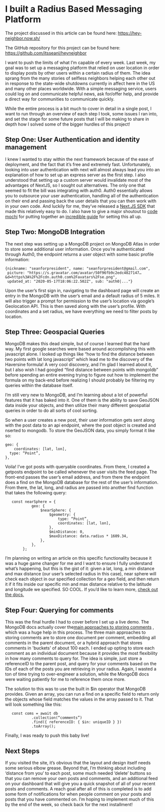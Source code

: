 # I built a Radius Based Messaging Platform

The project discussed in this article can be found here: https://hey-neighbor.now.sh/

The GitHub repository for this project can be found here: https://github.com/itsseanl/heyneighbor

I want to push the limits of what I’m capable of every week. Last week, my goal was to set up a messaging platform that relied on user location in order to display posts by other users within a certain radius of them. The idea sprang from the many stories of selfless neighbors helping each other out in response to the state-wide shutdowns currently in affect here in the US and many other places worldwide. With a simple messaging service, users could log on and communicate helpful news, ask for/offer help, and provide a direct way for communities to communicate quickly.

While the entire process is a bit much to cover in detail in a single post, I want to run through an overview of each step I took, some issues I ran into, and set the stage for some future posts that I will be making to share in depth how I solved some of the bigger hurdles of this project!

## Step One: User Authentication and identity management

I knew I wanted to stay within the next framework because of the ease of deployment, and the fact that it’s free and extremely fast. Unfortunately, looking into user authentication with next will almost always lead you into an explanation of how to set up an express server as the first step. I also understood that setting up a custom server would invalidate most of the advantages of NextJS, so I sought out alternatives. The only one that seemed to fit the bill was integrating with auth0. Auth0 essentially allows you to outsource your user authentication, handling all of the authentication on their end and passing back the user details that you can then work with in your own code. And luckily for me, they’ve released a [Next.JS SDK](https://github.com/auth0/nextjs-auth0) that made this relatively easy to do. I also have to give a major shoutout to [code mochi](https://www.codemochi.com/blog/2020-04-01-how-to-add-auth0-nextjs) for putting together an [incredible guide](https://www.codemochi.com/blog/2020-04-01-how-to-add-auth0-nextjs) for setting this all up.

## Step Two: MongoDB Integration

The next step was setting up a MongoDB project on MongoDB Atlas in order to store some additional user information. Once you’re authenticated through Auth0, the endpoint returns a user object with some basic profile information:

```
{nickname: "seanforpresident", name: "seanforpresident@gmail.com",
 picture: "https://s.gravatar.com/avatar/50f96fb9c2edc4827147…&d=https%3A%2F%2Fcdn.auth0.com%2Favatars%2Fse.png",
 updated_at: "2020-05-17T18:06:22.502Z", sub: "auth0|..."}
```

Upon the user’s first sign in, navigating to the dashboard page will create an entry in the MongoDB with the user’s email and a default radius of 5 miles. It will also trigger a prompt for permission to the user’s location via google’s Geolocation API. This is then saved along with the user’s profile.
With coordinates and a set radius, we have everything we need to filter posts by location.

## Step Three: Geospacial Queries

MongoDB makes this dead simple, but of course I learned that the hard way. My first google searches were based around accomplishing this with javascript alone. I looked up things like “how to find the distance between two points with lat long javascript” which lead me to the discovery of the Haversine formula! A very cool discovery, and I’m glad I learned about it, but I also wish I had googled “find distance between points with mongoldb” before spending an entire evening trying to figure out how to implement the formula on my back-end before realizing I should probably be filtering my queries within the database itself.

I’m still very new to MongoDB, and I’m learning about a lot of powerful features that it has baked into it. One of them is the ability to save GeoJSON data inside your objects, and then utilize their many different geospatial queries in order to do all sorts of cool sorting.

So when a user creates a new post, their user information gets sent along with the post data to an api endpoint, where the post object is created and nserted to mongodb. To store the GeoJSON data, you simply format it like so:

```
geo: {
	coordinates: [lat, lon],
  type: “Point”,
},
```

Voila! I’ve got posts with queryable coordinates. From there, I created a getposts endpoint to be called whenever the user visits the feed page. The front-end passes the user’s email address, and from there the endpoint does a find on the MongoDB database for the rest of the user’s information. From there, the lat, long, and radius are passed into another find function that takes the following query:

```
   const nearSphere = {
            geo: {
                $nearSphere: {
                    $geometry: {
                        type: “Point”,
                        coordinates: [lat, lon],
                    },
                    $minDistance: 0,
                    $maxDistance: data.radius * 1609.34,
                },
            },
        };
```

I’m planning on writing an article on this specific functionality because it was a huge game changer for me and I want to ensure I fully understand what’s happening, but this is the gist of it: given a lat, long, a min distance and max distance (our user’s selected radius in this case), near sphere will check each object in our specified collection for a geo field, and then return it if it fits inside our specific min and max distance relative to the latitude and longitude we specified. SO COOL. If you’d like to learn more, [check out the docs.](https://docs.mongodb.com/manual/reference/operator/query/nearSphere/)

## Step Four: Querying for comments

This was the final hurdle I had to cover before I set up a live demo. The MongoDB docs actually cover the[main approaches to storing comments](https://docs.mongodb.com/drivers/use-cases/storing-comments) , which was a huge help in this process. The three main approaches to storing comments are to store one document per comment, embedding all comments in the parent document, or a hybrid approach that stores comments in 'buckets' of about 100 each. I ended up opting to store each comment as an individual document because it provides the most flexibility in how many comments to query for. The idea is simple, just store a referenceID to the parent post, and query for your comments based on the IDs of each of the posts you are retrieving in your radius. Again, I wasted a ton of time trying to over-engineer a solution, while the MongoDB docs were waiting patiently for me to reference them once more.

The solution to this was to use the built in \$in operator that MongoDB provides. Given an array, you can run a find on a specific field to return only the objects whose field matches the values in the array passed to it. That will look something like this:

```
   const coms = await db
            .collection(“comments”)
            .find({ referenceID: { $in: uniqueID } })
            .toArray();
```

Finally, I was ready to push this baby live!

## Next Steps

If you visited the site, it’s obvious that the layout and design itself needs some serious elbow grease. Beyond that, I’m thinking about including ‘distance from you’ to each post, some much needed ‘delete’ buttons so that you can remove your own posts and comments, and an additional feed on your dashboard that will give you a quick snapshot of all of your recent posts and comments. A reach goal after all of this is completed is to add some form of notifications for when people comment on your posts and posts that you have commented on. I’m hoping to implement much of this by the end of the week, so check back for the next installment!
